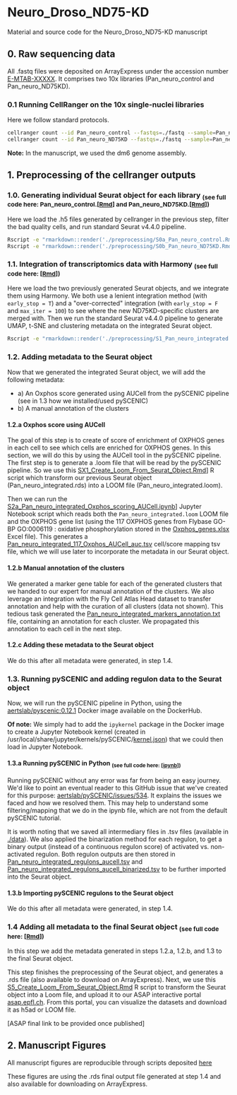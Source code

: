 # Neuro_Droso_ND75-KD
Material and source code for the Neuro_Droso_ND75-KD manuscript

## 0. Raw sequencing data
All .fastq files were deposited on ArrayExpress under the accession number [E-MTAB-XXXXX](https://www.ebi.ac.uk/biostudies/arrayexpress/studies/E-MTAB-XXXXX). It comprises two 10x libraries (Pan_neuro_control and Pan_neuro_ND75KD).<br/>

### 0.1 Running CellRanger on the 10x single-nuclei libraries
Here we follow standard protocols. 

```bash
cellranger count --id Pan_neuro_control --fastqs=./fastq --sample=Pan_neuro_control --transcriptome=${10x_genome} --expect-cells=10000 --chemistry=auto --include-introns=true
cellranger count --id Pan_neuro_ND75KD --fastqs=./fastq --sample=Pan_neuro_ND75KD --transcriptome=${10x_genome} --expect-cells=10000 --chemistry=auto --include-introns=true
```
**Note:** In the manuscript, we used the dm6 genome assembly.

## 1. Preprocessing of the cellranger outputs

### 1.0. Generating individual Seurat object for each library <sub>(see full code here: Pan_neuro_control.[[Rmd](preprocessing/S0a_Pan_neuro_control.Rmd)] and Pan_neuro_ND75KD.[[Rmd](preprocessing/S0b_Pan_neuro_ND75KD.Rmd)])</sub>
Here we load the .h5 files generated by cellranger in the previous step, filter the bad quality cells, and run standard Seurat v4.4.0 pipeline.

```bash
Rscript -e "rmarkdown::render('./preprocessing/S0a_Pan_neuro_control.Rmd', output_file = './preprocessing/S0a_Pan_neuro_control.html')"
Rscript -e "rmarkdown::render('./preprocessing/S0b_Pan_neuro_ND75KD.Rmd', output_file = './preprocessing/S0b_Pan_neuro_ND75KD.html')"
```

### 1.1. Integration of transcriptomics data with Harmony <sub>(see full code here: [[Rmd](preprocessing/S1_Pan_neuro_integrated.Rmd)])</sub>
Here we load the two previously generated Seurat objects, and we integrate them using Harmony. We both use a lenient integration method (with `early_stop = T`) and a "over-corrected" integration (with `early_stop = F` and `max_iter = 100`) to see where the new ND75KD-specific clusters are merged with. Then we run the standard Seurat v4.4.0 pipeline to generate UMAP, t-SNE and clustering metadata on the integrated Seurat object.

```bash
Rscript -e "rmarkdown::render('./preprocessing/S1_Pan_neuro_integrated.Rmd', output_file = './preprocessing/S1_Pan_neuro_integrated.html')"
```

### 1.2. Adding metadata to the Seurat object
Now that we generated the integrated Seurat object, we will add the following metadata:
- a) An Oxphos score generated using AUCell from the pySCENIC pipeline (see in 1.3 how we installed/used pySCENIC)
- b) A manual annotation of the clusters

#### 1.2.a Oxphos score using AUCell
The goal of this step is to create of score of enrichment of OXPHOS genes in each cell to see which cells are enriched for OXPHOS genes. In this section, we will do this by using the AUCell tool in the pySCENIC pipeline.
The first step is to generate a .loom file that will be read by the pySCENIC pipeline. So we use this [SX1_Create_Loom_From_Seurat_Object.Rmd](preprocessing/SX1_Create_Loom_From_Seurat_Object.Rmd)] R script which transform our previous Seurat object (Pan_neuro_integrated.rds) into a LOOM file (Pan_neuro_integrated.loom).

Then we can run the [S2a_Pan_neuro_integrated_Oxphos_scoring_AUCell.ipynb](preprocessing/S2a_Pan_neuro_integrated_Oxphos_scoring_AUCell.ipynb)] Jupyter Notebook script which reads both the `Pan_neuro_integrated.loom` LOOM file and the OXPHOS gene list (using the 117 OXPHOS genes from Flybase GO-BP GO:0006119 : oxidative phosphorylation stored in the [Oxphos_genes.xlsx](./data/Oxphos_genes.xlsx) Excel file). This generates a [Pan_neuro_integrated_117_Oxphos_AUCell_auc.tsv](./data/Pan_neuro_integrated_117_Oxphos_AUCell_auc.tsv) cell/score mapping tsv file, which we will use later to incorporate the metadata in our Seurat object.

#### 1.2.b Manual annotation of the clusters
We generated a marker gene table for each of the generated clusters that we handed to our expert for manual annotation of the clusters. We also leverage an integration with the Fly Cell Atlas Head dataset to transfer annotation and help with the curation of all clusters (data not shown).
This tedious task generated the [Pan_neuro_integrated_markers_annotation.txt](./data/Pan_neuro_integrated_markers_annotation.txt) file, containing an annotation for each cluster. We propagated this annotation to each cell in the next step.

#### 1.2.c Adding these metadata to the Seurat object
We do this after all metadata were generated, in step 1.4.

### 1.3. Running pySCENIC and adding regulon data to the Seurat object
Now, we will run the pySCENIC pipeline in Python, using the [aertslab/pyscenic:0.12.1](https://hub.docker.com/r/aertslab/pyscenic/tags) Docker image available on the DockerHub.

**Of note:** We simply had to add the `ipykernel` package in the Docker image to create a Jupyter Notebook kernel (created in /usr/local/share/jupyter/kernels/pySCENIC/[kernel.json](./data/kernel.json)) that we could then load in Jupyter Notebook.

#### 1.3.a Running pySCENIC in Python <sub>(see full code here: [[ipynb](preprocessing/S3a_Pan_neuro_integrated_pySCENIC_pipeline.ipynb)])</sub>
Running pySCENIC without any error was far from being an easy journey. We'd like to point an eventual reader to this GitHub issue that we've created for this purpose: [aertslab/pySCENIC/issues/534](https://github.com/aertslab/pySCENIC/issues/534). It explains the issues we faced and how we resolved them. This may help to understand some filtering/mapping that we do in the ipynb file, which are not from the default pySCENIC tutorial.

It is worth noting that we saved all intermediary files in .tsv files (available in [./data](./data)). We also applied the binarization method for each regulon, to get a binary output (instead of a continuous regulon score) of activated vs. non-activated regulon. Both regulon outputs are then stored in [Pan_neuro_integrated_regulons_aucell.tsv](./data/Pan_neuro_integrated_regulons_aucell.tsv) and [Pan_neuro_integrated_regulons_aucell_binarized.tsv](./data/Pan_neuro_integrated_regulons_aucell_binarized.tsv) to be further imported into the Seurat object.

#### 1.3.b Importing pySCENIC regulons to the Seurat object
We do this after all metadata were generated, in step 1.4.

### 1.4 Adding all metadata to the final Seurat object <sub>(see full code here: [[Rmd](preprocessing/S4_Pan_neuro_integrated_add_metadata.Rmd)])</sub>
In this step we add the metadata generated in steps 1.2.a, 1.2.b, and 1.3 to the final Seurat object.

This step finishes the preprocessing of the Seurat object, and generates a .rds file (also available to download on ArrayExpress). Next, we use this [S5_Create_Loom_From_Seurat_Object.Rmd](preprocessing/S5_Create_Loom_From_Seurat_Object.Rmd) R script to transform the Seurat object into a Loom file, and upload it to our ASAP interactive portal [asap.epfl.ch](https://asap.epfl.ch). From this portal, you can visualize the datasets and download it as h5ad or LOOM file.

[ASAP final link to be provided once published]

## 2. Manuscript Figures

All manuscript figures are reproducible through scripts deposited [here](./figures/)

These figures are using the .rds final output file generated at step 1.4 and also available for downloading on ArrayExpress.
